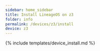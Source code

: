 ```yaml
---
sidebar: home_sidebar
title: Install LineageOS on z3
folder: info
permalink: /devices/z3/install
device: z3
---
```

{% include templates/device_install.md %}
